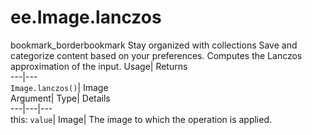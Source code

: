  
#  ee.Image.lanczos 
bookmark_borderbookmark Stay organized with collections  Save and categorize content based on your preferences. 
Computes the Lanczos approximation of the input. 
Usage| Returns  
---|---  
`Image.lanczos()`| Image  
Argument| Type| Details  
---|---|---  
this: `value`| Image| The image to which the operation is applied.  
